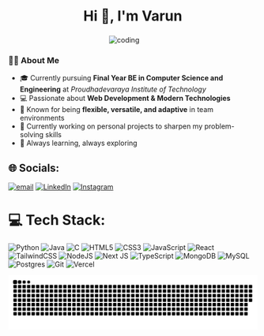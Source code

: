 <h1 align="center">Hi 👋, I'm Varun </h1>
<h3 align="center"></h3>
<img align="right" alt="coding" width="300" src="https://i.pinimg.com/originals/54/e3/7d/54e37d8074ebcde1d96c77d7b2a7f310.gif">
<br>

### 👨‍🎓 About Me


  
  - 🎓 Currently pursuing **Final Year BE in Computer Science and Engineering** at *Proudhadevaraya Institute of Technology* 
  - 💻 Passionate about **Web Development & Modern Technologies** 
  - 🤝 Known for being **flexible, versatile, and adaptive** in team environments
  - 🌱 Currently working on personal projects to sharpen my problem-solving skills
  - 🚀  Always learning, always exploring

<p align="left">
</p>

## 🌐 Socials:
 [![email](https://img.shields.io/badge/Email-D14836?logo=gmail&logoColor=white)](mailto:varunkumary001@gmail.com) 
 [![LinkedIn](https://img.shields.io/badge/LinkedIn-%230077B5.svg?logo=Linkedin&logoColor=white)](https://www.linkedin.com/in/varun-kumara-y-330004280/)
[![Instagram](https://img.shields.io/badge/Instagram-%23E4405F.svg?logo=Instagram&logoColor=white)](https://instagram.com/varunkumar_27_)
 


# 💻 Tech Stack:
![Python](https://img.shields.io/badge/python-3670A0?style=for-the-badge&logo=python&logoColor=ffdd54) ![Java](https://img.shields.io/badge/java-%23ED8B00.svg?style=for-the-badge&logo=openjdk&logoColor=white) ![C](https://img.shields.io/badge/c-%2300599C.svg?style=for-the-badge&logo=c&logoColor=white) ![HTML5](https://img.shields.io/badge/html5-%23E34F26.svg?style=for-the-badge&logo=html5&logoColor=white) ![CSS3](https://img.shields.io/badge/css3-%231572B6.svg?style=for-the-badge&logo=css3&logoColor=white)
![JavaScript](https://img.shields.io/badge/javascript-%23323330.svg?style=for-the-badge&logo=javascript&logoColor=%23F7DF1E) ![React](https://img.shields.io/badge/react-%2320232a.svg?style=for-the-badge&logo=react&logoColor=%2361DAFB) ![TailwindCSS](https://img.shields.io/badge/tailwindcss-%2338B2AC.svg?style=for-the-badge&logo=tailwind-css&logoColor=white) ![NodeJS](https://img.shields.io/badge/node.js-6DA55F?style=for-the-badge&logo=node.js&logoColor=white) ![Next JS](https://img.shields.io/badge/Next-black?style=for-the-badge&logo=next.js&logoColor=white)  ![TypeScript](https://img.shields.io/badge/typescript-%23007ACC.svg?style=for-the-badge&logo=typescript&logoColor=white) ![MongoDB](https://img.shields.io/badge/MongoDB-%234ea94b.svg?style=for-the-badge&logo=mongodb&logoColor=white) ![MySQL](https://img.shields.io/badge/mysql-4479A1.svg?style=for-the-badge&logo=mysql&logoColor=white)
![Postgres](https://img.shields.io/badge/postgres-%23316192.svg?style=for-the-badge&logo=postgresql&logoColor=white)
![Git](https://img.shields.io/badge/git-%23F05033.svg?style=for-the-badge&logo=git&logoColor=white)
![Vercel](https://img.shields.io/badge/vercel-%23000000.svg?style=for-the-badge&logo=vercel&logoColor=white)



<picture>
  <source media="(prefers-color-scheme: dark)" srcset="https://raw.githubusercontent.com/varunkumara-y/varunkumara-y/output/github-snake-dark.svg" />
  <source media="(prefers-color-scheme: light)" srcset="https://raw.githubusercontent.com/varunkumara-y/varunkumara-y/output/github-snake.svg" />
  <img alt="github-snake" src="https://raw.githubusercontent.com/varunkumara-y/varunkumara-y/output/github-snake.svg" />
</picture>
